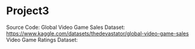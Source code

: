 # Project3
 
 
 
 
 
 
 
 
Source Code:
Global Video Game Sales Dataset: https://www.kaggle.com/datasets/thedevastator/global-video-game-sales
Video Game Ratings Dataset: 

